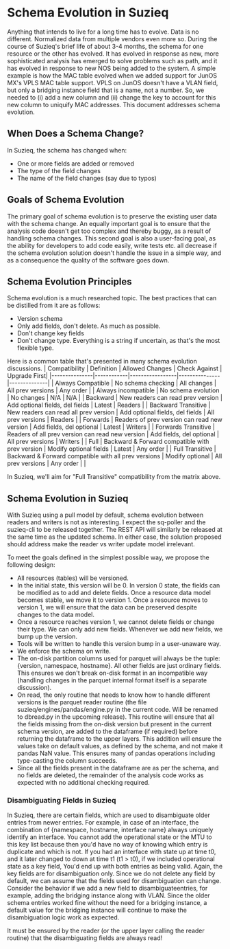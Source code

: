 # Schema Evolution in Suzieq

Anything that intends to live for a long time has to evolve. Data is no different. Normalized data from multiple vendors even more so. During the course of Suzieq's brief life of about 3-4 months, the schema for one resource or the other has evolved. It has evolved in response as new, more sophisticated analysis has emerged to solve problems such as path, and it has evolved in response to new NOS being added to the system. A simple example is how the MAC table evolved when we added support for JunOS MX's VPLS MAC table support. VPLS on JunOS doesn't have a VLAN field, but only a bridging instance field that is a name, not a number. So, we needed to (i) add a new column and (ii) change the key to account for this new column to uniquify MAC addresses. This document addresses schema evolution.

## When Does a Schema Change?

In Suzieq, the schema has changed when:
- One or more fields are added or removed
- The type of the field changes
- The name of the field changes (say due to typos)

## Goals of Schema Evolution

The primary goal of schema evolution is to preserve the existing user data with the schema change. An equally important goal is to ensure that the analysis code doesn't get too complex and thereby buggy, as a result of handling schema changes. This second goal is also a user-facing goal, as the ability for developers to add code easily, write tests etc. all decrease if the schema evolution solution doesn't handle the issue in a simple way, and as a consequence the quality of the software goes down.

## Schema Evolution Principles

Schema evolution is a much researched topic. The best practices that can be distilled from it are as follows:
- Version schema
- Only add fields, don't delete. As much as possible.
- Don't change key fields
- Don't change type. Everything is a string if uncertain, as that's the most flexible type.

Here is a common table that's presented in many schema evolution discussions.
| Compatibility | Definition | Allowed Changes | Check Against | Upgrade First|
|---------------|------------|-----------------|---------------|--------------|
| Always Compatible | No schema checking | All changes | All prev versions | Any order |
| Always incompatible | No schema evolution | No changes | N/A | N/A |
| Backward | New readers can read prev version | Add optional fields, del fields | Latest | Readers |
| Backward Transitive | New readers can read all prev version | Add optional fields, del fields | All prev versions | Readers |
| Forwards | Readers of prev version can read new version | Add fields, del optional | Latest | Writers |
| Forwards Transitive | Readers of all prev version can read new version | Add fields, del optional | All prev versions | Writers |
| Full | Backward & Forward compatible with prev version | Modify optional fields | Latest | Any order |
| Full Transitive | Backward & Forward compatible with all prev versions | Modify optional | All prev versions | Any order |
|

In Suzieq, we'll aim for "Full Transitive" compatibility from the matrix above.

## Schema Evolution in Suzieq

With Suzieq using a pull model by default, schema evolution between readers and writers is not as interesting. I expect the sq-poller and the suzieq-cli to be released together. The REST API will similarly be released at the same time as the updated schema. In either case, the solution proposed should address make the reader vs writer update model irrelevant.

To meet the goals defined in the simplest possible way, we propose the following design:
- All resources (tables) will be versioned.
- In the initial state, this version will be 0. In version 0 state, the fields can be modified as to add and delete fields. Once a resource data model becomes stable, we move it to version 1. Once a resource moves to version 1, we will ensure that the data can be preserved despite changes to the data model.
- Once a resource reaches version 1, we cannot delete fields or change their type. We can only add new fields. Whenever we add new fields, we bump up the version.
- Tools will be written to handle this version bump in a user-unaware way.
- We enforce the schema on write.
- The on-disk partition columns used for parquet will always be the tuple: {version, namespace, hostname}. All other fields are just ordinary fields. This ensures we don't break on-disk format in an incompatible way (handling changes in the parquet internal format itself is a separate discussion).
- On read, the only routine that needs to know how to handle different versions is the parquet reader routine (the file suzieq/engines/pandas/engine.py in the current code. Will be renamed to dbread.py in the upcoming release). This routine will ensure that all the fields missing from the on-disk version but present in the current schema version, are added to the dataframe (if required) before returning the dataframe to the upper layers. This addition will ensure the values take on default values, as defined by the schema, and not make it pandas NaN value. This ensures many of pandas operations including type-casting the column succeeds.
- Since all the fields present in the dataframe are as per the schema, and no fields are deleted, the remainder of the analysis code works as expected with no additional checking required.

### Disambiguating Fields in Suzieq

In Suzieq, there are certain fields, which are used to disambiguate older entries from newer entries. For example, in case of an interface, the combination of {namespace, hostname, interface name} always uniquely identify an interface. You cannot add the operational state or the MTU to this key list because then you'd have no way of knowing which entry is duplicate and which is not. If you had an interface with state up at time t0, and it later changed to down at time t1 (t1 > t0), if we included operational state as a key field, You'd end up with both entries as being valid. Again, the key fields are for disambiguation only. Since we do not delete any field by default, we can assume that the fields used for disambiguation can change. Consider the behavior if we add a new field to disambiguateentries, for example, adding the bridging instance along with VLAN. Since the older schema entries worked fine without the need for a bridging instance, a default value for the bridging instance will continue to make the disambiguation logic work as expected.

It must be ensured by the reader (or the upper layer calling the reader routine) that the disambiguating fields are always read!
